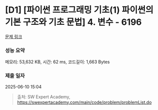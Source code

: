 # [D1] [파이썬 프로그래밍 기초(1) 파이썬의 기본 구조와 기초 문법] 4. 변수 - 6196 

[문제 링크](https://swexpertacademy.com/main/code/problem/problemDetail.do?contestProbId=AWcUn02K4a0DFAU4) 

### 성능 요약

메모리: 53,632 KB, 시간: 62 ms, 코드길이: 1,663 Bytes

### 제출 일자

2025-06-10 15:04



> 출처: SW Expert Academy, https://swexpertacademy.com/main/code/problem/problemList.do